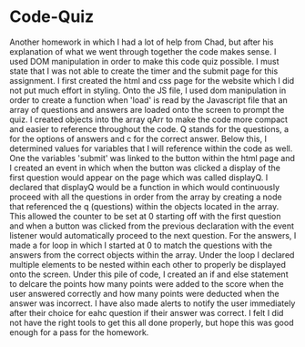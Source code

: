 # Code-Quiz
Another homework in which I had a lot of help from Chad, but after his explanation of what we went through together the code makes sense. I used DOM manipulation in order to make this code quiz possible. I must state that I was not able to create the timer and the submit page for this assignment. I first created the html and css page for the website which I did not put much effort in styling. Onto the JS file, I used dom manipulation in order to create a function when 'load' is read by the Javascript file that an array of questions and answers are loaded onto the screen to prompt the quiz. I created objects into the array qArr to make the code more compact and easier to reference throughout the code. Q stands for the questions, a for the options of answers and c for the correct answer. Below this, I determined values for variables that I will reference within the code as well. One the variables 'submit' was linked to the button within the html page and I created an event in which when the button was clicked a display of the first question would appear on the page which was called displayQ. I declared that displayQ would be a function in which would continuously proceed with all the questions in order from the array by creating a node that referenced the q (questions) within the objects located in the array. This allowed the counter to be set at 0 starting off with the first question and when a button was clicked from the previous declaration with the event listener would automatically proceed to the next question. For the answers, I made a for loop in which I started at 0 to match the questions with the answers from the correct objects within the array. Under the loop I declared multiple elements to be nested within each other to properly be displayed onto the screen. Under this pile of code, I created an if and else statement to delcare the points how many points were added to the score when the user answered correctly and how many points were deducted when the answer was incorrect. I have also made alerts to notify the user immediately after their choice for eahc question if their answer was correct. I felt I did not have the right tools to get this all done properly, but hope this was good enough for a pass for the homework.
